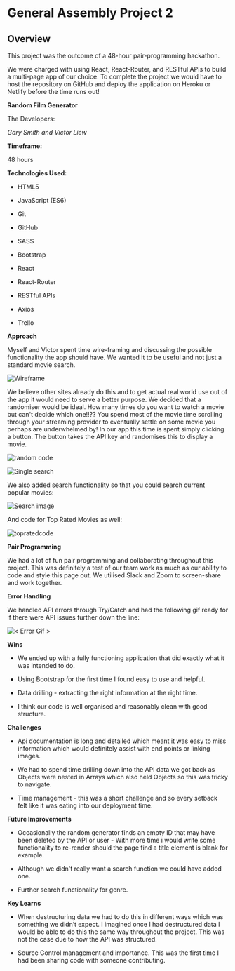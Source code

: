 # General Assembly Project 2

  

## Overview

  

This project was the outcome of a 48-hour pair-programming hackathon.

We were charged with using React, React-Router, and RESTful APIs to build a multi-page app of our choice. To complete the project we would have to host the repository on GitHub and deploy the application on Heroku or Netlify before the time runs out!

  

**Random Film Generator**

  

The Developers:

  

*Gary Smith and Victor Liew*

  

**Timeframe:**

  

48 hours

  
  

**Technologies Used:**

  

- HTML5

- JavaScript (ES6)

- Git

- GitHub

- SASS

- Bootstrap

- React

- React-Router

- RESTful APIs

- Axios

- Trello

  

**Approach**

  

Myself and Victor spent time wire-framing and discussing the possible functionality the app should have. We wanted it to be useful and not just a standard movie search.

![Wireframe](https://github.com/miskhill/Project-2/blob/master/IMG_20210915_152140.jpg)

  

We believe other sites already do this and to get actual real world use out of the app it would need to serve a better purpose. We decided that a randomiser would be ideal. How many times do you want to watch a movie but can't decide which one!!?? You spend most of the movie time scrolling through your streaming provider to eventually settle on some movie you perhaps are underwhelmed by! In our app this time is spent simply clicking a button. The button takes the API key and randomises this to display a movie.

![random code](https://github.com/miskhill/Project-2/blob/master/random%20code.png)
  
  

![Single search](https://github.com/miskhill/Project-2/blob/master/Screenshot%202021-09-17%20at%2008.35.20.png)

  

We also added search functionality so that you could search current popular movies:

  

![Search image](https://github.com/miskhill/Project-2/blob/master/Screenshot%202021-09-17%20at%2008.35.34.png)

  

And code for Top Rated Movies as well:

![topratedcode](https://github.com/miskhill/Project-2/blob/master/top%20rated.png)
  

**Pair Programming**

  

We had a lot of fun pair programming and collaborating throughout this project. This was definitely a test of our team work as much as our ability to code and style this page out. We utilised Slack and Zoom to screen-share and work together.

  

**Error Handling**

  

We handled API errors through Try/Catch and had the following gif ready for if there were API issues further down the line:

![< Error Gif >](https://github.com/miskhill/Project-2/blob/master/public/error.gif)

  

**Wins**

  

- We ended up with a fully functioning application that did exactly what it was intended to do.

- Using Bootstrap for the first time I found easy to use and helpful.

- Data drilling - extracting the right information at the right time.

- I think our code is well organised and reasonably clean with good structure.

  

**Challenges**

  

- Api documentation is long and detailed which meant it was easy to miss information which would definitely assist with end points or linking images.

- We had to spend time drilling down into the API data we got back as Objects were nested in Arrays which also held Objects so this was tricky to navigate.

- Time management - this was a short challenge and so every setback felt like it was eating into our deployment time.

  

**Future Improvements**

  

- Occasionally the random generator finds an empty ID that may have been deleted by the API or user - With more time i would write some functionality to re-render should the page find a title element is blank for example.

- Although we didn't really want a search function we could have added one.

- Further search functionality for genre.

**Key Learns**

  

- When destructuring data we had to do this in different ways which was something we didn’t expect. I imagined once I had destructured data I would be able to do this the same way throughout the project. This was not the case due to how the API was structured.

- Source Control management and importance. This was the first time I had been sharing code with someone contributing.






